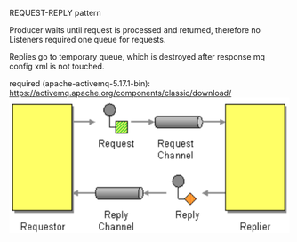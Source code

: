 REQUEST-REPLY pattern

Producer waits until request is processed and returned, therefore no Listeners required
one queue for requests.

Replies go to temporary queue, which is destroyed after response
mq config xml is not touched.

required (apache-activemq-5.17.1-bin): https://activemq.apache.org/components/classic/download/
![](requestor-replier(temp-Q).png)
